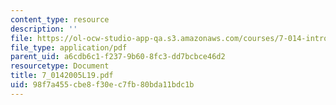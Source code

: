 ```yaml
---
content_type: resource
description: ''
file: https://ol-ocw-studio-app-qa.s3.amazonaws.com/courses/7-014-introductory-biology-spring-2005/98f7a455cbe8f30ec7fb80bda11bdc1b_7_0142005L19.pdf
file_type: application/pdf
parent_uid: a6cdb6c1-f237-9b60-8fc3-dd7bcbce46d2
resourcetype: Document
title: 7_0142005L19.pdf
uid: 98f7a455-cbe8-f30e-c7fb-80bda11bdc1b
---
```

